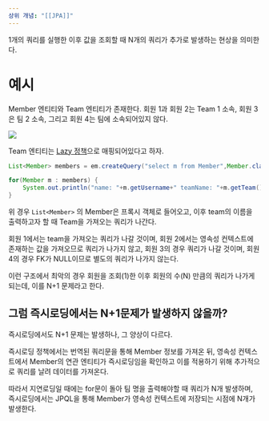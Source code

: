 ```yaml
---
상위 개념: "[[JPA]]"
---
```

1개의 쿼리를 실행한 이후 값을 조회할 때 N개의 쿼리가 추가로 발생하는 현상을 의미한다.
# 예시

Member 엔티티와 Team 엔티티가 존재한다. 회원 1과 회원 2는 Team 1 소속, 회원 3은 팀 2 소속, 그리고 회원 4는 팀에 소속되어있지 않다.

![](https://i.imgur.com/Dc6zAEC.png)

Team 엔티티는 [Lazy 정책](../Persistence%20Context/지연로딩과%20즉시로딩.md#Lazy%20Loading)으로 매핑되어있다고 하자.
```java
List<Member> members = em.createQuery("select m from Member",Member.class).getResultList();

for(Member m : members) {
	System.out.println("name: "+m.getUsername+" teamName: "+m.getTeam().getName());
}
```
위 경우 `List<Member>` 의 Member은 프록시 객체로 들어오고, 이후 team의 이름을 출력하고자 할 때 Team을 가져오는 쿼리가 나간다.

회원 1에서는 team을 가져오는 쿼리가 나갈 것이며, 회원 2에서는 영속성 컨텍스트에 존재하는 값을 가져오므로 쿼리가 나가지 않고, 회원 3의 경우 쿼리가 나갈 것이며, 회원 4의 경우 FK가 NULL이므로 별도의 쿼리가 나가지 않는다.

이런 구조에서 최악의 경우 회원을 조회(1)한 이후 회원의 수(N) 만큼의 쿼리가 나가게 되는데, 이를 N+1 문제라고 한다.

## 그럼 즉시로딩에서는 N+1문제가 발생하지 않을까?
즉시로딩에서도 N+1 문제는 발생하나, 그 양상이 다르다.

즉시로딩 정책에서는 번역된 쿼리문을 통해 Member 정보를 가져온 뒤, 영속성 컨텍스트에서 Member의 연관 엔티티가 즉시로딩임을 확인하고 이를 적용하기 위해 추가적으로 쿼리를 날려 데이터를 가져온다. 

따라서 지연로딩일 때에는 for문이 돌아 팀 명을 출력해야할 때 쿼리가 N개 발생하며, 즉시로딩에서는 JPQL을 통해 Member가 영속성 컨텍스트에 저장되는 시점에 N개가 발생한다.